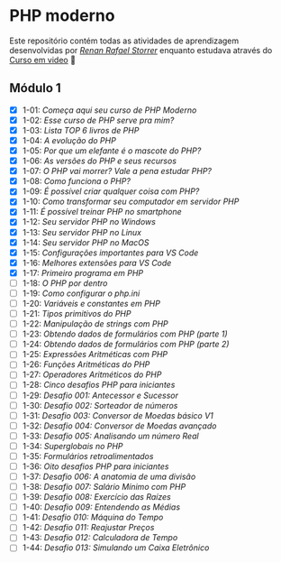 # PHP moderno

Este repositório contém todas as atividades de aprendizagem desenvolvidas por _[Renan Rafael Storrer](https://www.linkedin.com/in/renanstorrer/)_ enquanto estudava através do [Curso em video](https://www.youtube.com/@CursoemVideo) :rocket:

## Módulo 1

- [X] 1-01: _Começa aqui seu curso de PHP Moderno_
- [X] 1-02: _Esse curso de PHP serve pra mim?_
- [X] 1-03: _Lista TOP 6 livros de PHP_
- [X] 1-04: _A evolução do PHP_
- [X] 1-05: _Por que um elefante é o mascote do PHP?_
- [X] 1-06: _As versões do PHP e seus recursos_
- [X] 1-07: _O PHP vai morrer? Vale a pena estudar PHP?_
- [X] 1-08: _Como funciona o PHP?_
- [X] 1-09: _É possível criar qualquer coisa com PHP?_
- [X] 1-10: _Como transformar seu computador em servidor PHP_
- [X] 1-11: _É possível treinar PHP no smartphone_
- [X] 1-12: _Seu servidor PHP no Windows_
- [X] 1-13: _Seu servidor PHP no Linux_
- [X] 1-14: _Seu servidor PHP no MacOS_
- [X] 1-15: _Configurações importantes para VS Code_
- [X] 1-16: _Melhores extensões para VS Code_
- [X] 1-17: _Primeiro programa em PHP_
- [ ] 1-18: _O PHP por dentro_
- [ ] 1-19: _Como configurar o php.ini_
- [ ] 1-20: _Variáveis e constantes em PHP_
- [ ] 1-21: _Tipos primitivos do PHP_
- [ ] 1-22: _Manipulação de strings com PHP_
- [ ] 1-23: _Obtendo dados de formulários com PHP (parte 1)_
- [ ] 1-24: _Obtendo dados de formulários com PHP (parte 2)_
- [ ] 1-25: _Expressões Aritméticas com PHP_
- [ ] 1-26: _Funções Aritméticas do PHP_
- [ ] 1-27: _Operadores Aritméticos do PHP_
- [ ] 1-28: _Cinco desafios PHP para iniciantes_
- [ ] 1-29: _Desafio 001: Antecessor e Sucessor_
- [ ] 1-30: _Desafio 002: Sorteador de números_
- [ ] 1-31: _Desafio 003: Conversor de Moedas básico V1_
- [ ] 1-32: _Desafio 004: Conversor de Moedas avançado_
- [ ] 1-33: _Desafio 005: Analisando um número Real_
- [ ] 1-34: _Superglobais no PHP_
- [ ] 1-35: _Formulários retroalimentados_
- [ ] 1-36: _Oito desafios PHP para iniciantes_
- [ ] 1-37: _Desafio 006: A anatomia de uma divisão_
- [ ] 1-38: _Desafio 007: Salário Mínimo com PHP_
- [ ] 1-39: _Desafio 008: Exercício das Raízes_
- [ ] 1-40: _Desafio 009: Entendendo as Médias_
- [ ] 1-41: _Desafio 010: Máquina do Tempo_
- [ ] 1-42: _Desafio 011: Reajustar Preços_
- [ ] 1-43: _Desafio 012: Calculadora de Tempo_
- [ ] 1-44: _Desafio 013: Simulando um Caixa Eletrônico_
